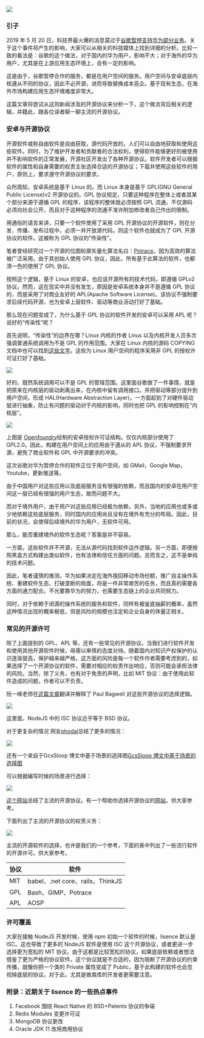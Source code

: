 ![](https://p1.ssl.qhimg.com/t014f7bfe0040406ac1.png)

### 引子

2019 年 5 月 20 日，科技界最火爆的消息莫过于[谷歌暂停支持华为部分业务](http://www.xinhuanet.com/tech/2019-05/20/c_1124519710.htm)。关于这个事件将产生的影响，大家可以从相关的科技媒体上找到详细的分析。比较一致的看法是：谷歌的这个做法，对于国内的华为用户，影响不大；对于海外的华为用户，尤其是在上游应用生态环境上，会有一定的影响。

这是由于，谷歌暂停合作的服务，都是在用户空间的服务。用户空间与安卓底层内核遵从不同的协议，因此不必开源，进而导致替换成本高企。基于现有生态，在海外市场构建应用生态环境难度非常大。

这篇文章将尝试从这则新闻涉及的开源协议来分析一下，这个做法背后相关的逻辑，并籍此，跟各位读者聊一聊主流的开源协议。

<!--more-->

### 安卓与开源协议

开源软件或称自由软件是自由获取，源代码开放的，人们可以自由地获取和使用这些软件。同时，为了维护开发者和贡献者的合法权利，使得软件能够更好的被使用并不影响软件的正常发展，开源社区开发出了各种开源协议。软件开发者可以根据软件的属性和自身需要的权责主张选择合适的开源协议；下载并使用这些软件的用户，原则上，要求遵守开源协议的要求。

众所周知，安卓系统是基于 Linux 的。而 Linux 本身是基于 GPL(GNU General Public License)v2 开源协议的。GPL 协议规定，只要这种程序在整体上或者其某个部分来源于遵循 GPL 的程序，该程序的整体就必须按照 GPL 流通，不仅源码必须向社会公开，而且对于这种程序的流通不准许附加修改者自己作出的限制。

用通俗的语言来讲，只要一个软件使用了采用 GPL 开源协议的开源软件，则在分发、传播、发布过程中，必须一并开放源代码。则这个软件也就成为了 GPL 开源协议的软件。这被称为 GPL 协议的“传染性”。

笔者曾经研究过一个开源的位图轮廓矢量化算法名曰：[Potrace](http://potrace.sourceforge.net)。因为高效的算法被广泛采用。由于其创始人使用 GPL 协议，因此，所有基于此算法的软件，也都清一色的使用了 GPL 协议。

按照这个逻辑，基于 Linux 的安卓，也应该开源所有的技术代码，即遵循 GPLv2 协议。然而，这在现实中并没有发生，原因是安卓系统本身并不是遵循 GPL 协议的，而是采用了对商业友好的 APL(Apache Software License)。该协议不强制要求后续代码开源，也为安卓上层软件、驱动等商业活动打好了基础。

那么现在问题变成了，为什么基于 GPL 协议的软件开发的安卓可以采用 APL 呢？说好的“传染性”呢？

首先说明，“传染性”的边界在哪？Linux 内核的作者 Linus 以及内核开发人员多次强调普通系统调用为不是 GPL 的作用范围。大家在 Linux 内核的源码 COPYING 文档中也可以找到[这些文字](https://github.com/torvalds/linux/blob/master/LICENSES/exceptions/Linux-syscall-note)。这些为 Linux 用户空间的程序采用非 GPL 的授权许可证打好了基础。

![](https://p3.ssl.qhimg.com/t01c480a7f432df6e9c.jpg)

好的，既然系统调用可以不是 GPL 的管辖范围。这里面谷歌做了一件事情，就是把原来在内核层的驱动剥离出来，在内核中留有调用接口。并把驱动等部分提升到用户空间，形成 HAL(Hardware Abstraction Layer)。一方面起到了对硬件驱动层进行抽象，防止有问题的驱动对于内核的影响，同时也把 GPL 的影响控制在“内核层”。

![](https://p1.ssl.qhimg.com/t01722fb014602270c5.png)

上图是 [Openfoundry](http://www.openfoundry.org/)绘制的安卓授权许可证结构。仅仅内核部分使用了 GPL2.0。因此，构建在用户空间上的应用由于遵从的 APL 协议，不强制要求开源，避免了商业软件和 GPL 中开源要求的冲突。

这次谷歌对华为暂停合作的软件正位于用户空间，如 GMail，Google Map，Youtube，更新推送等。

由于中国用户对这些应用以及底层服务没有很强的依赖，而且国内的安卓在用户空间这一层已经有很强的用户生态，故而问题不大。

而对于境外用户，由于用户对这些应用已经极为依赖，另外，当地的应用也或多或少地依赖这些底层服务，同时国内的应用尚且没有在境外有充分的布局。因此，目前的状况，会使得后续境外的华为用户，无软件可用。

那么，能否重建境外的软件生态呢？答案是并不容易。

一方面，这些软件并不开源，无法从源代码找到软件运作逻辑。另一方面，即便按照黑盒方式构建出类似软件，也有法律和信任方面的问题。总而言之，这不是单纯的技术问题。

因此，笔者谨慎的推测，华为如果决定在海外挽回移动市场份额，推广自主操作系统、重建软件生态、打破垄断的局面，将是一件非常艰苦的任务，而且真的需要各方面的通力配合。不光要靠华为的努力，也需要生态链上的企业共同努力。

同时，对于依赖于闭源的操作系统的服务和软件，同样有被釜底抽薪的概率，虽然这种情况出现的概率极低，但是风险的规模也注定和企业自身的体量正相关。

### 常见的开源许可

除了上面提到的 GPL、APL 等，还有一些常见的开源协议。当我们进行软件开发和使用其他开源软件时候，毋需以审慎的态度对待。随着国内对知识产权保护的认识逐渐提高，保护越来越严格，这方面的风险是每一个软件作者需要考虑到的，如果选择了一个开源协议的软件，需要对相应的权责作出响应，否则可能会承担法律的风险。当然，除了义务，也有对于免责的声明，比如 MIT 协议：由于使用此软件造成的问题，作者可以不负责。

阮一峰老师在[这篇文章](http://www.ruanyifeng.com/blog/2011/05/how_to_choose_free_software_licenses.html)翻译并解释了 Paul Bagwell 对这些开源协议的选择逻辑。

![](https://p4.ssl.qhimg.com/t01721147a082455164.png)

这里面，NodeJS 中的 ISC 协议近乎等于 BSD 协议。

对于更复杂的情况 网友[phodal](https://github.com/phodal)总结了更多的情况：

![](https://s3.ssl.qhres.com/static/a2e1faf3947c5f06.svg)

还有一个来自于<!--begin sup text-->GcsSloop 博文中基于场景的选择图<!--end sup text-->[GcsSloop 博文中基于场景的选择图](https://www.gcssloop.com/tips/choose-license)

可以根据编写时候的场景进行选择：

![](https://p1.ssl.qhimg.com/t017cc8350408e5ae73.png)

[这个网站](https://spdx.org/licenses/)总结了主流的开源协议。有一个帮助你选择开源协议的[网站](https://choosealicense.com/)，供大家参考。

下面列出了主流的开源协议的权责义务：

![](https://p0.ssl.qhimg.com/t01542d1d3e04ec7dd8.png)

主流的开源软件的选择，也许是我们的一个参考，下面的表中列出了一些流行软件的开源许可。供大家参考。

| 协议 | 软件                             |
| ---- | -------------------------------- |
| MIT  | babel、.net core、rails、ThinkJS |
| GPL  | Bash、GIMP、Potrace              |
| APL  | AOSP                             |

### 许可覆盖

大家在接触 NodeJS 开发时候，使用 npm 初始一个软件的时候，lisence 默认是 ISC。这也导致了更多的 NodeJS 软件是使用 ISC 这个开源协议，或者更进一步选择更为宽松的 MIT 协议。由于这都是比较宽松的协议，如果底层依赖或者想法借鉴了更为严格的协议软件。这个协议就是不合适的，因为阻断了开源协议的约束传播，就像你把一个类的 Private 属性变成了 Public，基于此构建的软件也会忽视掉底层的协议。对于此，尤其是做类库的开发者更需要注意。

### 附录：近期关于 lisence 的一些热点事件

1. Facebook 围绕 React Native 的 BSD+Patents 协议的争端
2. Redis Modules 变更许可证
3. MongoDB 协议更改
4. Oracle JDK 11 改用商用协议

